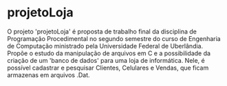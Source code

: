 # projetoLoja
O projeto 'projetoLoja' é proposta de trabalho final da disciplina de Programação Procedimental no segundo semestre do curso de Engenharia de Computação ministrado pela Universidade Federal de Uberlândia. Propõe o estudo da manipulação de arquivos em C e a possibilidade da criação de um 'banco de dados' para uma loja de informática. Nele, é possível cadastrar e pesquisar Clientes, Celulares e Vendas, que ficam armazenas em arquivos .Dat.
